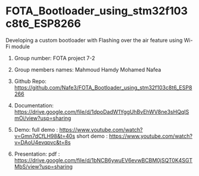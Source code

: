 # FOTA_Bootloader_using_stm32f103c8t6_ESP8266
Developing a custom bootloader with Flashing over the air feature using Wi-Fi module

1. Group number:
    FOTA project 7-2

2. Group members names:
    Mahmoud Hamdy
    Mohamed Nafea

3. Github Repo: https://github.com/Nafe3/FOTA_Bootloader_using_stm32f103c8t6_ESP8266

4. Documentation: https://drive.google.com/file/d/1dpoDadW1YggUhBvEhWV8ne3sHQqISmOi/view?usp=sharing

5. Demo:
full demo :  https://www.youtube.com/watch?v=Gmn7dCfLH98&t=40s
short demo : https://www.youtube.com/watch?v=DAoU4evqpvc&t=8s 

6. Presentation:
pdf    : https://drive.google.com/file/d/1bNCB6ywuEV6evwBCBM0jSQT0K4SGTMbS/view?usp=sharing
